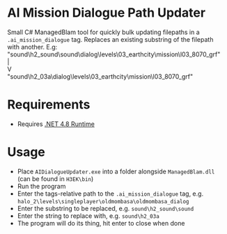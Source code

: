 # AI Mission Dialogue Path Updater
Small C# ManagedBlam tool for quickly bulk updating filepaths in a `.ai_mission_dialogue` tag.
Replaces an existing substring of the filepath with another.
E.g:
"sound\h2_sound\sound\dialog\levels\03_earthcity\mission\l03_8070_grf"  
|  
V  
"sound\h2_03a\dialog\levels\03_earthcity\mission\l03_8070_grf"

# Requirements
* Requires [.NET 4.8 Runtime](https://dotnet.microsoft.com/en-us/download/dotnet-framework/net48)

# Usage
* Place `AIDialogueUpdater.exe` into a folder alongside `ManagedBlam.dll` (can be found in `H3EK\bin`)
* Run the program
* Enter the tags-relative path to the `.ai_mission_dialogue` tag, e.g. `halo_2\levels\singleplayer\oldmombasa\oldmombasa_dialog`
* Enter the substring to be replaced, e.g. `sound\h2_sound\sound`
* Enter the string to replace with, e.g. `sound\h2_03a`
* The program will do its thing, hit enter to close when done